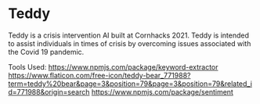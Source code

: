 # Teddy
Teddy is a crisis intervention AI built at Cornhacks 2021. Teddy is intended to assist individuals in times of crisis by overcoming issues associated with the Covid 19 pandemic.




Tools Used:
https://www.npmjs.com/package/keyword-extractor
https://www.flaticon.com/free-icon/teddy-bear_771988?term=teddy%20bear&page=3&position=79&page=3&position=79&related_id=771988&origin=search
https://www.npmjs.com/package/sentiment
